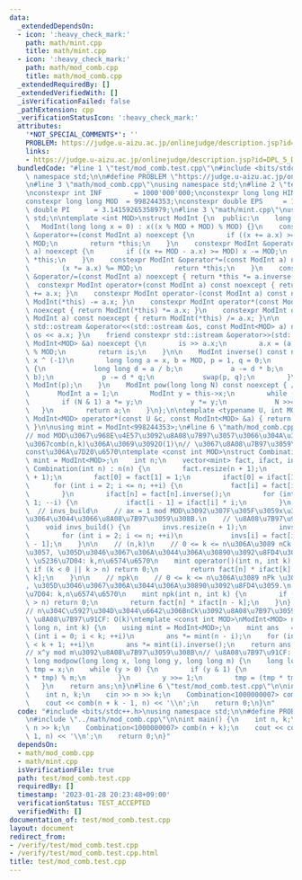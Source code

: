 ```yaml
---
data:
  _extendedDependsOn:
  - icon: ':heavy_check_mark:'
    path: math/mint.cpp
    title: math/mint.cpp
  - icon: ':heavy_check_mark:'
    path: math/mod_comb.cpp
    title: math/mod_comb.cpp
  _extendedRequiredBy: []
  _extendedVerifiedWith: []
  _isVerificationFailed: false
  _pathExtension: cpp
  _verificationStatusIcon: ':heavy_check_mark:'
  attributes:
    '*NOT_SPECIAL_COMMENTS*': ''
    PROBLEM: https://judge.u-aizu.ac.jp/onlinejudge/description.jsp?id=DPL_5_D&lang=ja
    links:
    - https://judge.u-aizu.ac.jp/onlinejudge/description.jsp?id=DPL_5_D&lang=ja
  bundledCode: "#line 1 \"test/mod_comb.test.cpp\"\n#include <bits/stdc++.h>\nusing\
    \ namespace std;\n\n#define PROBLEM \"https://judge.u-aizu.ac.jp/onlinejudge/description.jsp?id=DPL_5_D&lang=ja\"\
    \n#line 3 \"math/mod_comb.cpp\"\nusing namespace std;\n#line 2 \"template/const.hpp\"\
    \nconstexpr int INF        = 1000'000'000;\nconstexpr long long HINF = 4000'000'000'000'000'000;\n\
    constexpr long long MOD  = 998244353;\nconstexpr double EPS     = 1e-6;\nconstexpr\
    \ double PI      = 3.14159265358979;\n#line 3 \"math/mint.cpp\"\nusing namespace\
    \ std;\n\ntemplate <int MOD>\nstruct ModInt {\n  public:\n    long long x;\n \
    \   ModInt(long long x = 0) : x((x % MOD + MOD) % MOD) {}\n    constexpr ModInt\
    \ &operator+=(const ModInt a) noexcept {\n        if ((x += a.x) >= MOD) x -=\
    \ MOD;\n        return *this;\n    }\n    constexpr ModInt &operator-=(const ModInt\
    \ a) noexcept {\n        if ((x += MOD - a.x) >= MOD) x -= MOD;\n        return\
    \ *this;\n    }\n    constexpr ModInt &operator*=(const ModInt a) noexcept {\n\
    \        (x *= a.x) %= MOD;\n        return *this;\n    }\n    constexpr ModInt\
    \ &operator/=(const ModInt a) noexcept { return *this *= a.inverse(); }\n\n  \
    \  constexpr ModInt operator+(const ModInt a) const noexcept { return ModInt(*this)\
    \ += a.x; }\n    constexpr ModInt operator-(const ModInt a) const noexcept { return\
    \ ModInt(*this) -= a.x; }\n    constexpr ModInt operator*(const ModInt a) const\
    \ noexcept { return ModInt(*this) *= a.x; }\n    constexpr ModInt operator/(const\
    \ ModInt a) const noexcept { return ModInt(*this) /= a.x; }\n\n    friend constexpr\
    \ std::ostream &operator<<(std::ostream &os, const ModInt<MOD> a) noexcept { return\
    \ os << a.x; }\n    friend constexpr std::istream &operator>>(std::istream &is,\
    \ ModInt<MOD> &a) noexcept {\n        is >> a.x;\n        a.x = (a.x % MOD + MOD)\
    \ % MOD;\n        return is;\n    }\n\n    ModInt inverse() const noexcept { //\
    \ x ^ (-1)\n        long long a = x, b = MOD, p = 1, q = 0;\n        while (b)\
    \ {\n            long long d = a / b;\n            a -= d * b;\n            swap(a,\
    \ b);\n            p -= d * q;\n            swap(p, q);\n        }\n        return\
    \ ModInt(p);\n    }\n    ModInt pow(long long N) const noexcept { // x ^ N\n \
    \       ModInt a = 1;\n        ModInt y = this->x;\n        while (N) {\n    \
    \        if (N & 1) a *= y;\n            y *= y;\n            N >>= 1;\n     \
    \   }\n        return a;\n    }\n};\n\ntemplate <typename U, int MOD>\ninline\
    \ ModInt<MOD> operator*(const U &c, const ModInt<MOD> &a) { return {c * a.x};\
    \ }\n\nusing mint = ModInt<998244353>;\n#line 6 \"math/mod_comb.cpp\"\n\n// Combination\n\
    // mod MOD\u3067\u968E\u4E57\u3092\u8A08\u7B97\u3057\u3066\u304A\u304F\u3053\u3068\
    \u3067comb(n,k)\u306A\u3069\u3092O(1)\n// \u3067\u8A08\u7B97\u3059\u308B. MOD\u306F\
    const\u306A\u7D20\u6570\ntemplate <const int MOD>\nstruct Combination {\n    using\
    \ mint = ModInt<MOD>;\n    int n;\n    vector<mint> fact, ifact, invs;\n\n   \
    \ Combination(int n) : n(n) {\n        fact.resize(n + 1);\n        ifact.resize(n\
    \ + 1);\n        fact[0] = fact[1] = 1;\n        ifact[0] = ifact[1] = 1;\n  \
    \      for (int i = 2; i <= n; ++i) {\n            fact[i] = fact[i - 1] * i;\n\
    \        }\n        ifact[n] = fact[n].inverse();\n        for (int i = n; i >=\
    \ 1; --i) {\n            ifact[i - 1] = ifact[i] * i;\n        }\n    }\n\n  \
    \  // invs_build\n    // ax = 1 mod MOD\u3092\u307F\u305F\u3059x\u3092a=1,...,n\u306B\
    \u3064\u3044\u3066\u8A08\u7B97\u3059\u308B.\n    // \u8A08\u7B97\u91CF: O(n)\n\
    \    void invs_build() {\n        invs.resize(n + 1);\n        invs[1] = 1;\n\
    \        for (int i = 2; i <= n; ++i)\n            invs[i] = fact[i] * ifact[i\
    \ - 1];\n    }\n\n    // (n,k)\n    // 0 <= k <= n\u306A\u3089 nCk \u3092\u8FD4\
    \u3057, \u305D\u3046\u3067\u306A\u3044\u306A\u30890\u3092\u8FD4\u3059.\n    //\
    \ \u5236\u7D04: k,n\u6574\u6570\n    mint operator()(int n, int k) {\n       \
    \ if (k < 0 || k > n) return 0;\n        return fact[n] * ifact[k] * ifact[n -\
    \ k];\n    }\n\n    // npk\n    // 0 <= k <= n\u306A\u3089 nPk \u3092\u8FD4\u3057\
    , \u305D\u3046\u3067\u306A\u3044\u306A\u30890\u3092\u8FD4\u3059.\n    // \u5236\
    \u7D04: k,n\u6574\u6570\n    mint npk(int n, int k) {\n        if (k < 0 || k\
    \ > n) return 0;\n        return fact[n] * ifact[n - k];\n    }\n};\n\n// nck_nbig\n\
    // n\u304C\u5927\u304D\u3044\u6642\u306BnCk\u3092\u8A08\u7B97\u3059\u308B\n//\
    \ \u8A08\u7B97\u91CF: O(k)\ntemplate <const int MOD>\nModInt<MOD> nck_nbig(long\
    \ long n, int k) {\n    using mint = ModInt<MOD>;\n    mint ans   = 1;\n    for\
    \ (int i = 0; i < k; ++i)\n        ans *= mint(n - i);\n    for (int i = 1; i\
    \ < k + 1; ++i)\n        ans *= mint(i).inverse();\n    return ans;\n}\n\n// modpow\n\
    // x^y mod m\u3092\u8A08\u7B97\u3059\u308B\n// \u8A08\u7B97\u91CF: O(logy)\nlong\
    \ long modpow(long long x, long long y, long long m) {\n    long long ans = 1,\
    \ tmp = x;\n    while (y > 0) {\n        if (y & 1) {\n            ans = (ans\
    \ * tmp) % m;\n        }\n        y >>= 1;\n        tmp = (tmp * tmp) % m;\n \
    \   }\n    return ans;\n}\n#line 6 \"test/mod_comb.test.cpp\"\n\nint main() {\n\
    \    int n, k;\n    cin >> n >> k;\n    Combination<1000000007> comb(n + k);\n\
    \    cout << comb(n + k - 1, n) << '\\n';\n    return 0;\n}\n"
  code: "#include <bits/stdc++.h>\nusing namespace std;\n\n#define PROBLEM \"https://judge.u-aizu.ac.jp/onlinejudge/description.jsp?id=DPL_5_D&lang=ja\"\
    \n#include \"../math/mod_comb.cpp\"\n\nint main() {\n    int n, k;\n    cin >>\
    \ n >> k;\n    Combination<1000000007> comb(n + k);\n    cout << comb(n + k -\
    \ 1, n) << '\\n';\n    return 0;\n}"
  dependsOn:
  - math/mod_comb.cpp
  - math/mint.cpp
  isVerificationFile: true
  path: test/mod_comb.test.cpp
  requiredBy: []
  timestamp: '2023-01-28 20:23:48+09:00'
  verificationStatus: TEST_ACCEPTED
  verifiedWith: []
documentation_of: test/mod_comb.test.cpp
layout: document
redirect_from:
- /verify/test/mod_comb.test.cpp
- /verify/test/mod_comb.test.cpp.html
title: test/mod_comb.test.cpp
---
```

